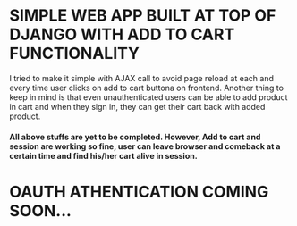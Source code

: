 # SIMPLE WEB APP BUILT AT TOP OF DJANGO WITH ADD TO CART FUNCTIONALITY

I tried to make it simple with AJAX call to avoid page reload at each and every time user clicks on add to cart buttona on frontend.
Another thing to keep in mind is that even unauthenticated users can be able to add product in cart and when they sign in, they can get their cart back with added product.

#### All above stuffs are yet to be completed. However, Add to cart and session are working so fine, user can leave browser and comeback at a certain time and find his/her cart alive in session.

# OAUTH ATHENTICATION COMING SOON...